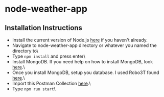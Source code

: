 # node-weather-app

## Installation Instructions

* Install the current version of Node.js [here](https://nodejs.org/en/download/current/) if you haven't already.
* Navigate to node-weather-app directory or whatever you named the directory to\
* Type `npm install` and press enter\
* Install MongoDB.  If you need help on how to install MongoDB, look [here](https://docs.mongodb.com/manual/installation/).\
* Once you install MongoDB, setup you database.  I used Robo3T found [here](https://robomongo.org/download).\
* Import this Postman Collection [here](https://www.getpostman.com/collections/f5f9d93ed50bbcab5fad).\
* Type `npm run start`\
